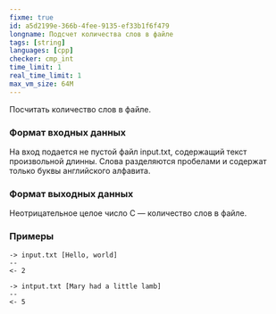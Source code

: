 ```yaml
---
fixme: true
id: a5d2199e-366b-4fee-9135-ef33b1f6f479
longname: Подсчет количества слов в файле
tags: [string]
languages: [cpp]
checker: cmp_int
time_limit: 1
real_time_limit: 1
max_vm_size: 64M
---
```



Посчитать количество слов в файле.

### Формат входных данных

На вход подается не пустой файл input.txt, содержащий текст произвольной длинны. Слова разделяются пробелами и содержат только буквы английского алфавита.

### Формат выходных данных

Неотрицательное целое число C — количество слов в файле.

### Примеры

```
-> input.txt [Hello, world]
--
<- 2
```

```
-> intput.txt [Mary had a little lamb]
--
<- 5
```
